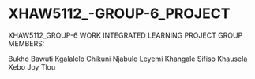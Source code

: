 # XHAW5112_-GROUP-6_PROJECT
XHAW5112_GROUP-6 WORK INTEGRATED LEARNING PROJECT
GROUP MEMBERS:

Bukho Bawuti
Kgalalelo Chikuni
Njabulo Leyemi Khangale
Sifiso Khausela
Xebo Joy Tlou
 
 
 
 
